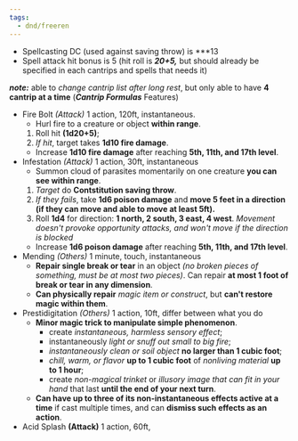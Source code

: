 ```yaml
---
tags:
  - dnd/freeren
---
```

- Spellcasting DC (used against saving throw) is ***13
- Spell attack hit bonus is 5 (hit roll is ***20+5,*** but should already be specified in each cantrips and spells that needs it)

***note:*** able to *change cantrip list after long rest*, but only able to have **4 cantrip at a time** (***Cantrip Formulas*** Features)

- Fire Bolt *(Attack)*
	1 action, 120ft, instantaneous.
	- Hurl fire to a creature or object **within range**.
	1. Roll hit **(1d20+5)**;
	2. *If hit*, target takes **1d10 fire damage**.
	- Increase **1d10 fire damage** after reaching **5th, 11th, and 17th level**.
- Infestation *(Attack)*
	1 action, 30ft, instantaneous
	- Summon cloud of parasites momentarily on one creature **you can see within range**.
	1. *Target* do **Contstitution saving throw**.
	2. *If they fails*, take **1d6 poison damage** and **move 5 feet in a direction (if they can move and able to move at least 5ft).**
	3. Roll **1d4** for direction: **1 north, 2 south, 3 east, 4 west**. *Movement doesn't provoke opportunity attacks, and won't move if the direction is blocked*
	- Increase **1d6 poison damage** after reaching **5th, 11th, and 17th level**.
- Mending *(Others)*
	1 minute, touch, instantaneous
	- **Repair single break or tear** in an object *(no broken pieces of something, must be at most two pieces)*. Can repair **at most 1 foot of break or tear in any dimension**.
	- **Can physically repair** *magic item or construct*, but **can't restore magic within them**.
- Prestidigitation *(Others)*
	1 action, 10ft, differ between what you do
	- **Minor magic trick to manipulate simple phenomenon**.
		- create *instantaneous, harmless sensory effect*;
		- instantaneously *light or snuff out small to big fire*;
		- *instantaneously clean or soil object* **no larger than 1 cubic foot**;
		- *chill, warm, or flavor* **up to 1 cubic foot** of *nonliving material* **up to 1 hour**;
		- create *non-magical trinket* or *illusory image that can fit in your hand* that last **until the end of your next turn**.
	- **Can have up to three of its non-instantaneous effects active at a time** if cast multiple times, and can **dismiss such effects as an action**.
- Acid Splash **(Attack)**
	1 action, 60ft, 
